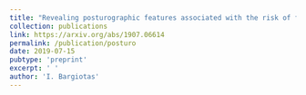```yaml
---
title: "Revealing posturographic features associated with the risk of falling in patients with Parkinsonian syndromes via machine learning"
collection: publications
link: https://arxiv.org/abs/1907.06614
permalink: /publication/posturo
date: 2019-07-15
pubtype: 'preprint'
excerpt: ' '
author: 'I. Bargiotas'
---
```


